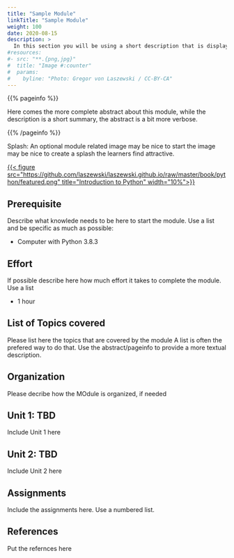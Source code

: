 ```yaml
---
title: "Sample Module"
linkTitle: "Sample Module"
weight: 100
date: 2020-08-15
description: >
  In this section you will be using a short description that is displayed in the module summary page
#resources:
#- src: "**.{png,jpg}"
#  title: "Image #:counter"
#  params:
#    byline: "Photo: Gregor von Laszewski / CC-BY-CA"
---
```



{{% pageinfo %}}

Here comes the more complete abstract about this module, while the
description is a short summary, the abstract is a bit more verbose.

{{% /pageinfo %}}

Splash: An optional module related image may be nice to start the image may be nice to create a splash the learners find attractive.

[{{< figure src="https://github.com/laszewski/laszewski.github.io/raw/master/book/python/featured.png" title="Introduction to Python" width="10%">}}](https://laszewski.github.io/book/python/)

## Prerequisite

Describe what knowlede needs to be here to start the module. Use a list and be specific as much as possible:

* Computer with Python 3.8.3

## Effort

If possible describe here how much effort it takes to complete the module. Use a list

* 1 hour

## List of Topics covered

Please list here the topics that are covered by the module A list is often the prefered way to do that. Use the abstract/pageinfo to provide a more textual description.

## Organization

Please decribe how the MOdule is organized, if needed

## Unit 1: TBD

Include Unit 1 here

## Unit 2: TBD

Include Unit 2 here

## Assignments

Include the assignments here. Use a numbered list. 

## References

Put the refernces here

